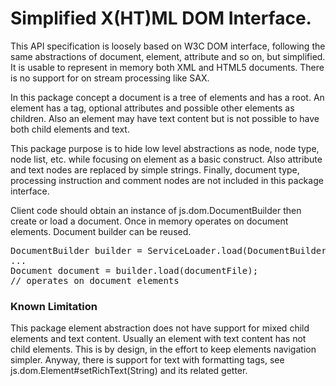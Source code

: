 # Simplified X(HT)ML DOM Interface. 

This API specification is loosely based on W3C DOM interface, following the same abstractions of 
document, element, attribute and so on, but simplified. It is usable to represent in memory both 
XML and HTML5 documents. There is no support for on stream processing like SAX.
 
In this package concept a document is a tree of elements and has a root. An element has a tag, optional 
attributes and possible other elements as children. Also an element may have text content but is not 
possible to have both child elements and text.

This package purpose is to hide low level abstractions as node, node type, node list, etc. while focusing
on element as a basic construct. Also attribute and text nodes are replaced by simple strings.
Finally, document type, processing instruction and comment nodes are not included in this package interface.

Client code should obtain an instance of js.dom.DocumentBuilder then create or load a document. Once in 
memory operates on document elements. Document builder can be reused.
<pre>
DocumentBuilder builder = ServiceLoader.load(DocumentBuilder.class).iterator().next();
...
Document document = builder.load(documentFile);
// operates on document elements 
</pre>

### Known Limitation
This package element abstraction does not have support for mixed child elements and text content. Usually an element 
with text content has not child elements. This is by design, in the effort to keep elements navigation simpler. Anyway,
there is support for text with formatting tags, see js.dom.Element#setRichText(String) and its related getter.
